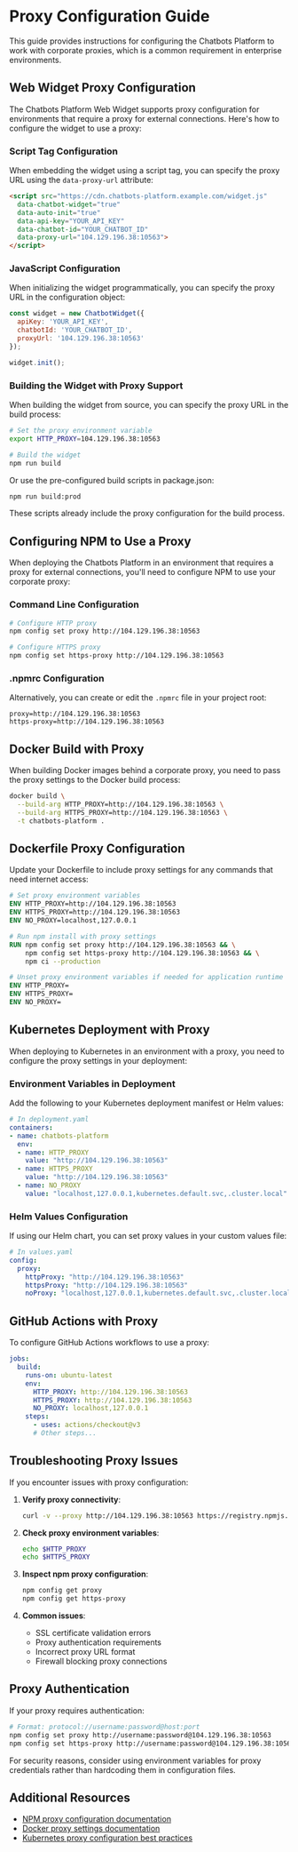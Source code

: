 # Proxy Configuration Guide

This guide provides instructions for configuring the Chatbots Platform to work with corporate proxies, which is a common requirement in enterprise environments.

## Web Widget Proxy Configuration

The Chatbots Platform Web Widget supports proxy configuration for environments that require a proxy for external connections. Here's how to configure the widget to use a proxy:

### Script Tag Configuration

When embedding the widget using a script tag, you can specify the proxy URL using the `data-proxy-url` attribute:

```html
<script src="https://cdn.chatbots-platform.example.com/widget.js" 
  data-chatbot-widget="true"
  data-auto-init="true"
  data-api-key="YOUR_API_KEY"
  data-chatbot-id="YOUR_CHATBOT_ID"
  data-proxy-url="104.129.196.38:10563">
</script>
```

### JavaScript Configuration

When initializing the widget programmatically, you can specify the proxy URL in the configuration object:

```javascript
const widget = new ChatbotWidget({
  apiKey: 'YOUR_API_KEY',
  chatbotId: 'YOUR_CHATBOT_ID',
  proxyUrl: '104.129.196.38:10563'
});

widget.init();
```

### Building the Widget with Proxy Support

When building the widget from source, you can specify the proxy URL in the build process:

```bash
# Set the proxy environment variable
export HTTP_PROXY=104.129.196.38:10563

# Build the widget
npm run build
```

Or use the pre-configured build scripts in package.json:

```bash
npm run build:prod
```

These scripts already include the proxy configuration for the build process.

## Configuring NPM to Use a Proxy

When deploying the Chatbots Platform in an environment that requires a proxy for external connections, you'll need to configure NPM to use your corporate proxy:

### Command Line Configuration

```bash
# Configure HTTP proxy
npm config set proxy http://104.129.196.38:10563

# Configure HTTPS proxy
npm config set https-proxy http://104.129.196.38:10563
```

### .npmrc Configuration

Alternatively, you can create or edit the `.npmrc` file in your project root:

```
proxy=http://104.129.196.38:10563
https-proxy=http://104.129.196.38:10563
```

## Docker Build with Proxy

When building Docker images behind a corporate proxy, you need to pass the proxy settings to the Docker build process:

```bash
docker build \
  --build-arg HTTP_PROXY=http://104.129.196.38:10563 \
  --build-arg HTTPS_PROXY=http://104.129.196.38:10563 \
  -t chatbots-platform .
```

## Dockerfile Proxy Configuration

Update your Dockerfile to include proxy settings for any commands that need internet access:

```dockerfile
# Set proxy environment variables
ENV HTTP_PROXY=http://104.129.196.38:10563
ENV HTTPS_PROXY=http://104.129.196.38:10563
ENV NO_PROXY=localhost,127.0.0.1

# Run npm install with proxy settings
RUN npm config set proxy http://104.129.196.38:10563 && \
    npm config set https-proxy http://104.129.196.38:10563 && \
    npm ci --production

# Unset proxy environment variables if needed for application runtime
ENV HTTP_PROXY=
ENV HTTPS_PROXY=
ENV NO_PROXY=
```

## Kubernetes Deployment with Proxy

When deploying to Kubernetes in an environment with a proxy, you need to configure the proxy settings in your deployment:

### Environment Variables in Deployment

Add the following to your Kubernetes deployment manifest or Helm values:

```yaml
# In deployment.yaml
containers:
- name: chatbots-platform
  env:
  - name: HTTP_PROXY
    value: "http://104.129.196.38:10563"
  - name: HTTPS_PROXY
    value: "http://104.129.196.38:10563"
  - name: NO_PROXY
    value: "localhost,127.0.0.1,kubernetes.default.svc,.cluster.local"
```

### Helm Values Configuration

If using our Helm chart, you can set proxy values in your custom values file:

```yaml
# In values.yaml
config:
  proxy:
    httpProxy: "http://104.129.196.38:10563"
    httpsProxy: "http://104.129.196.38:10563"
    noProxy: "localhost,127.0.0.1,kubernetes.default.svc,.cluster.local"
```

## GitHub Actions with Proxy

To configure GitHub Actions workflows to use a proxy:

```yaml
jobs:
  build:
    runs-on: ubuntu-latest
    env:
      HTTP_PROXY: http://104.129.196.38:10563
      HTTPS_PROXY: http://104.129.196.38:10563
      NO_PROXY: localhost,127.0.0.1
    steps:
      - uses: actions/checkout@v3
      # Other steps...
```

## Troubleshooting Proxy Issues

If you encounter issues with proxy configuration:

1. **Verify proxy connectivity**:
   ```bash
   curl -v --proxy http://104.129.196.38:10563 https://registry.npmjs.org/
   ```

2. **Check proxy environment variables**:
   ```bash
   echo $HTTP_PROXY
   echo $HTTPS_PROXY
   ```

3. **Inspect npm proxy configuration**:
   ```bash
   npm config get proxy
   npm config get https-proxy
   ```

4. **Common issues**:
   - SSL certificate validation errors
   - Proxy authentication requirements
   - Incorrect proxy URL format
   - Firewall blocking proxy connections

## Proxy Authentication

If your proxy requires authentication:

```bash
# Format: protocol://username:password@host:port
npm config set proxy http://username:password@104.129.196.38:10563
npm config set https-proxy http://username:password@104.129.196.38:10563
```

For security reasons, consider using environment variables for proxy credentials rather than hardcoding them in configuration files.

## Additional Resources

- [NPM proxy configuration documentation](https://docs.npmjs.com/cli/v8/using-npm/config#proxy)
- [Docker proxy settings documentation](https://docs.docker.com/network/proxy/)
- [Kubernetes proxy configuration best practices](https://kubernetes.io/docs/tasks/inject-data-application/define-environment-variable-container/)
